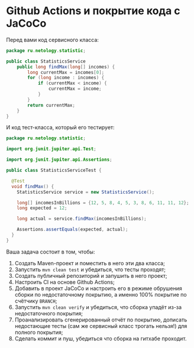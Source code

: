 # Github Actions и покрытие кода с JaCoCo
Перед вами код сервисного класса:
```java
package ru.netology.statistic;

public class StatisticsService 
    public long findMax(long[] incomes) {
        long currentMax = incomes[0];
        for (long income : incomes) {
            if (currentMax < income) {
                currentMax = income;
            }
        }
        return currentMax;
    }
}
```
И код тест-класса, который его тестирует:
```java
package ru.netology.statistic;

import org.junit.jupiter.api.Test;

import org.junit.jupiter.api.Assertions;

public class StatisticsServiceTest {

  @Test
  void findMax() {
    StatisticsService service = new StatisticsService();

    long[] incomesInBillions = {12, 5, 8, 4, 5, 3, 8, 6, 11, 11, 12};
    long expected = 12;

    long actual = service.findMax(incomesInBillions);

    Assertions.assertEquals(expected, actual);
  }
}
```
Ваша задача состоит в том, чтобы:
1. Создать Maven-проект и поместить в него эти два класса;
2. Запустить `mvn clean test` и убедиться, что тесты проходят;
3. Создать публичный репозиторий и запушить в него проект;
4. Настроить CI на основе Github Actions;
5. Добавить в проект JaCoCo и настроить его в режиме обрушения сборки по недостаточному покрытию, а именно 100% покрытие по счётчику `BRANCH`;
6. Запустить `mvn clean verify` и убедиться, что сборка упадёт из-за недостаточного покрытия;
7. Проанализировать сгенерированный отчёт по покрытию, дописать недостающие тесты (сам же сервисный класс трогать нельзя!) для полного покрытия;
8. Сделать коммит и пуш, убедиться что сборка на гитхабе проходит.
